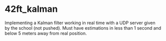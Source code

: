 # 42ft_kalman
Implementing a Kalman filter working in real time with a UDP server given by the school (not pushed). Must have estimations in less than 1 second and below 5 meters away from real position.